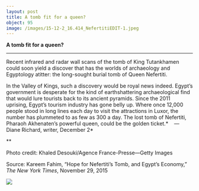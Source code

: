 ```yaml
---
layout: post
title: A tomb fit for a queen?
object: 95
image: /images/15-12-2_16.414_NefertitiEDIT-1.jpeg
---
```

**A tomb fit for a queen?**

****

Recent infrared and radar wall scans of the tomb of King Tutankhamen could soon yield a discover that has the worlds of archaeology and Egyptology atitter: the long-sought burial tomb of Queen Nefertiti. 

In the Valley of Kings, such a discovery would be royal news indeed. Egypt’s government is desperate for the kind of earthshattering archaeological find that would lure tourists back to its ancient pyramids. Since the 2011 uprising, Egypt’s tourism industry has gone belly up. Where once 12,000 people stood in long lines each day to visit the attractions in Luxor, the number has plummeted to as few as 300 a day. The lost tomb of Nefertiti, Pharaoh Akhenaten’s powerful queen, could be the golden ticket.*    —Diane Richard, writer, December 2*

**

Photo credit: Khaled Desouki/Agence France-Presse—Getty Images

Source: Kareem Fahim, “Hope for Nefertiti’s Tomb, and Egypt’s Economy,” *The New York Times*, November 29, 2015

![]({{siteurl.base}}/images/15-12-2_16.414_NefertitiEDIT-1.jpeg)
